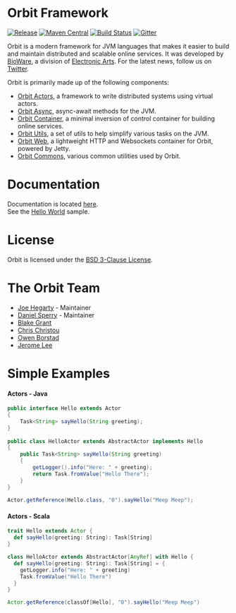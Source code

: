 Orbit Framework
=======
[![Release](https://img.shields.io/github/tag/electronicarts/orbit.svg?label=release)](https://github.com/electronicarts/orbit/releases)
[![Maven Central](https://img.shields.io/maven-central/v/com.ea.orbit/orbit-parent.svg)](https://repo1.maven.org/maven2/com/ea/orbit/)
[![Build Status](https://img.shields.io/travis/electronicarts/orbit.svg)](https://travis-ci.org/electronicarts/orbit)
[![Gitter](https://img.shields.io/badge/style-Join_Chat-ff69b4.svg?style=flat&label=gitter)](https://gitter.im/electronicarts/orbit?utm_source=badge&utm_medium=badge&utm_campaign=pr-badge)

Orbit is a modern framework for JVM languages that makes it easier to build and maintain distributed and scalable online services.
It was developed by [BioWare](http://www.bioware.com), a division of [Electronic Arts](http://www.ea.com). For the latest news, follow us on [Twitter](https://twitter.com/OrbitFramework). 

Orbit is primarily made up of the following components:

-  [Orbit Actors](actors/), a framework to write distributed systems using virtual actors.
-  [Orbit Async](async/), async-await methods for the JVM.
-  [Orbit Container](container/), a minimal inversion of control container for building online services.
-  [Orbit Utils](utils/), a set of utils to help simplify various tasks on the JVM.
-  [Orbit Web](web/), a lightweight HTTP and Websockets container for Orbit, powered by Jetty.
-  [Orbit Commons](commons/), various common utilities used by Orbit.

Documentation
=======
Documentation is located [here](http://orbit.bioware.com/). <br />
See the [Hello World](samples/hello) sample.

License
=======
Orbit is licensed under the [BSD 3-Clause License](LICENSE).

The Orbit Team
=======
* [Joe Hegarty](https://github.com/JoeHegarty) - Maintainer
* [Daniel Sperry](https://github.com/DanielSperry) - Maintainer
* [Blake Grant](https://github.com/aybarasan)
* [Chris Christou](https://github.com/BioChristou)
* [Owen Borstad](https://github.com/OwenBorstad)
* [Jerome Lee](https://github.com/JLeeChan)

Simple Examples
=======
#### Actors - Java
```java
public interface Hello extends Actor
{
    Task<String> sayHello(String greeting);
}
 
public class HelloActor extends AbstractActor implements Hello
{
    public Task<String> sayHello(String greeting)
    {
        getLogger().info("Here: " + greeting);
        return Task.fromValue("Hello There");
    }
}
 
Actor.getReference(Hello.class, "0").sayHello("Meep Meep");
```

#### Actors - Scala
```scala
trait Hello extends Actor {
  def sayHello(greeting: String): Task[String]
}

class HelloActor extends AbstractActor[AnyRef] with Hello {
  def sayHello(greeting: String): Task[String] = {
    getLogger.info("Here: " + greeting)
    Task.fromValue("Hello There")
  }
}

Actor.getReference(classOf[Hello], "0").sayHello("Meep Meep")
```
